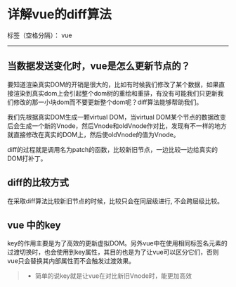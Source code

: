 ﻿# 详解vue的diff算法

标签（空格分隔）： vue

---
## 当数据发送变化时，vue是怎么更新节点的？
要知道渲染真实DOM的开销是很大的，比如有时候我们修改了某个数据，如果直接渲染到真实dom上会引起整个dom树的重绘和重排，有没有可能我们只更新我们修改的那一小块dom而不要更新整个dom呢？diff算法能够帮助我们。

我们先根据真实DOM生成一颗virtual DOM，当virtual DOM某个节点的数据改变后会生成一个新的Vnode，然后Vnode和oldVnode作对比，发现有不一样的地方就直接修改在真实的DOM上，然后使oldVnode的值为Vnode。

diff的过程就是调用名为patch的函数，比较新旧节点，一边比较一边给真实的DOM打补丁。

## diff的比较方式
在采取diff算法比较新旧节点的时候，比较只会在同层级进行, 不会跨层级比较。

## vue 中的key
key的作用主要是为了高效的更新虚拟DOM。另外vue中在使用相同标签名元素的过渡切换时，也会使用到key属性，其目的也是为了让vue可以区分它们，否则vue只会替换其内部属性而不会触发过渡效果。

> * 简单的说key就是让vue在对比新旧Vnode时，能更加高效



